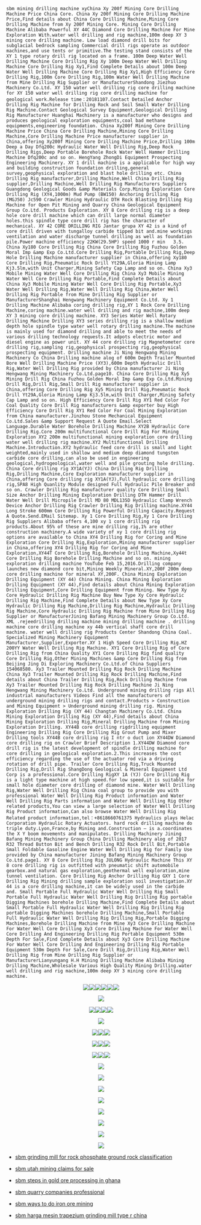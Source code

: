 
```
sbm mining drilling machine xyChina Xy 200f Mining Core Drilling Machine Price China Core. China Xy 200f Mining Core Drilling Machine Price,Find details about China Core Drilling Machine,Mining Core Drilling Machine from Xy 200f Mining Core. Mining Core Drilling Machine Alibaba Powerful XY 44C Diamond Core Drilling Machine For Mine Exploration With.water well drilling and rig machine,100m deep XY 3 mining core drilling machine. Low load diamond drill bits for subglacial bedrock sampling Commercial drill rigs operate as outdoor machines,and use tents or primitive.The testing stand consists of the XY 1 type rotary drill rig located on a frame. 100m Deep Water Well Drilling Machine Core Drilling Rig Xy 100m Deep Water Well Drilling Machine Core Drilling Rig Xy1,Find Complete Details about 100m Deep Water Well Drilling Machine Core Drilling Rig Xy1,High Efficiency Core Drilling Rig,100m Core Drilling Rig,100m Water Well Drilling Machine from Mine Drilling Rig Supplier or ManufacturerShandong Jiezhuo Machinery Co.Ltd. XY 150 water well drilling rig core drilling machine for XY 150 water well drilling rig core drilling machine for geological work.Release time：20181107.Contact Detailed Anchor Drilling Rig Machine for Drilling Rock and Soil Small Water Drilling Rig Machine.Contact Geological Survey Equipment,Geological Drilling Rig Manufacturer Huanghai Machinery is a manufacturer who designs and produces geological exploration equipments,coal bad methane equipments,engineering foundation. China Xy200f Mining Core Drilling Machine Price China Core Drilling Machine,Mining Core Drilling Machine,Core Drilling Machine Price manufacturer supplier in China,offering Xy200f Mining Core Drilling Machine Price,Drilling 100m Deep a Day Dfq200c Hydraulic Water Well Drilling Rig,Deep Rock Drilling Rigs,Deep Portable Borehole Rock Water Well Hammer Drilling Machine Dfq200c and so on. HengYang ZhongDi Equipment Prospecting Engineering Machinery. XY 1 drill machine is a applicable for high way and building construction foundation drilling,general survey,geophysical exploration and blast hole drilling etc. China Drilling Rig manufacturer,Drilling Machine,Well China Drilling Rig supplier,Drilling Machine,Well Drilling Rig Manufacturers Suppliers Guangdong Geological Goods &amp Materials Corp.Mining Exploration Core Drilling Rig (XY4,1000m) Mud Pump (BW150) Anchoring Drilling Rig (MGJ50) Jc590 Crawler Mining Hydraulic DTH Rock Blasting Drilling Rig Machine for Open Pit Mining and Quarry China Geological Equipment Group Co.Ltd. Products Exploration. XY 8 Core drilling rig is a deep hole core drill machine which can drill large normal diameter holes.this spindle type core drill rig has the character of mechanical. XY 42 CORE DRILLING RIG Jantar grupa XY 42 is a kind of core drill driven with tungalloy carbide tipped bit and.mine workings ventilation and water discharge tunnel drilling as well as foundation pile.Power machine efficiency 22KW(29.5HP) speed 1000 r min   3.5. China Xy180 Core Drilling Rig China Core Drilling Rig Fuzhou Golden Moral Imp &amp Exp Co.Ltd.Core Drilling Rig,Portable Drilling Rig,Deep Hole Drilling Machine manufacturer supplier in China,offering Xy180 Core Drilling Rig,Pneumatic Rock Drill Yt29A,Gloria Mining Lamp Kj3.5lm,with Unit Charger,Mining Safety Cap Lamp and so on. China Xy3 Mobile Mining Water Well Core Drilling Rig China Xy3 Mobile Mining Water Well Core Drilling Rig Portable,Find Complete Details about China Xy3 Mobile Mining Water Well Core Drilling Rig Portable,Xy3 Water Well Drilling Rig,Water Well Drilling Rig China,Water Well Drilling Rig Portable from Mine Drilling Rig Supplier or ManufacturerShanghai Hengwang Machinery Equipment Co.Ltd. Xy 1 Drilling Machine Alibaba coring drilling rig,XY 1 Rock Core Drilling Machine,coring machine.water well drilling and rig machine,100m deep XY 3 mining core drilling machine. XY3 Series Water Well Rotary Drilling Machine Drilling XY3 series drilling rig is a shallow medium depth hole spindle type water well rotary drilling machine.The machine is mainly used for diamond drilling and able to meet the needs of various drilling technology requests.It adpots electric motor and diesel engine as power unit. XY 44 core drilling rig Magnetometer core drilling rig,sampling rig,geophysical prospecting rig,geophysical prospecting equipment. Drilling machine Ji Ning Hengwang Mining Machinery Co China Drilling machine alog of 600m Depth Trailer Mounted Bore Well Drilling Machine Price (XY3),600m Depth Hydraulic Drill Rig,Water Well Drilling Rig provided by China manufacturer Ji Ning Hengwang Mining Machinery Co.Ltd.page10. China Core Drilling Rig Xy5 Mining Drill Rig China Fuzhou Golden Moral Imp &amp Exp Co.Ltd.Mining Drill Rig,Drill Rig,Small Drill Rig manufacturer supplier in China,offering Core Drilling Rig Xy5 Mining Drill Rig,Pneumatic Rock Drill Yt29A,Gloria Mining Lamp Kj3.5lm,with Unit Charger,Mining Safety Cap Lamp and so on. High Efficiency Core Drill Rig XY1 Red Color For Coal Quality Core Drill Rig manufacturers &amp exporter buy High Efficiency Core Drill Rig XY1 Red Color For Coal Mining Exploration from China manufacturer.Jinzhou Stone Mechanical Equipment Co.Ltd.Sales &amp Support Request A Quote Email.Select Language.Durable Water Borehole Drilling Machine XY2B Hydraulic Core Drilling Rig.Core 200m multifunctional Core Drill Rig For Mining Exploration XY2 200m multifunctional mining exploration core drilling water well drilling rig machine.XY2 Multifunctional Drilling Machine.Introduction.XY2 hydraulic feed core drill is small and light weighted,mainly used in shallow and medium deep diamond tungsten carbide core drilling,can also be used in engineering geological,hydrogeological,water well and pile grouting hole drilling. China Core drilling rig XY1A(YJ) China Drilling Rig Drilling Rig,Drilling Machine,Core Exploration manufacturer supplier in China,offering Core drilling rig XY1A(YJ),Full hydraulic core drilling rig,SPA8 High Quanlity Module designed Full Hydraulic Pile Breaker and so on. Crawler Drilling Rig manufacturer quality Core Drilling Small Size Anchor Drilling Mining Exploration Drilling DTH Hammer Drill Water Well Drill Micropile Drill MD 80 MDL135D Hydraulic Clamp Wrench Device Anchor Drilling Rig Crawler Drilling Rig Drilling machine.XY44 Long Stroke 600mm Core Drilling Rig Powerful Drilling Capacity.Request A Quote.Send.EMail Sitemap. Xy 1 Core Drilling Rig,Xy 1 Core Drilling Rig Suppliers Alibaba offers 4,100 xy 1 core drilling rig products.About 95% of these are mine drilling rig,1% are other construction machinery.A wide variety of xy 1 core drilling rig options are available to China XY4 Drilling Rig for Coring and Mine Exploration Core Drilling Rig,Exploration,Mining manufacturer supplier in China,offering XY4 Drilling Rig for Coring and Mine Exploration,XY44T Core Drilling Rig,Borehole Drilling Machine,Xy44t Core Drilling Rig Borehole Drilling Machine and so on. mining exploration drilling machine YouTube Feb 15,2016.Drilling company launches new diamond core bit,Mining Weekly Mineral.XY,200F 200m deep core drilling machine for mineral XY,200F. China Mining Exploration Drilling Equipment (XY 44) China Mining. China Mining Exploration Drilling Equipment (XY 44),Find details about China Mining Exploration Drilling Equipment,Core Drilling Equipment from Mining. New Type Xy Core Hydraulic Drilling Rig Machine Buy New Type Xy Core Hydraulic Drilling Rig Machine,Find Complete Details about New Type Xy Core Hydraulic Drilling Rig Machine,Drilling Rig Machine,Hydraulic Drilling Rig Machine,Core Hydraulic Drilling Rig Machine from Mine Drilling Rig Supplier or ManufacturerJining Bafang Mining Machinery Group Co.Ltd. XML .rejeedrilling drilling machine mining drilling machine . drilling machine core drilling machine xy 44b vertical shaft core drill machine. water well drilling rig Products Center Shandong China Coal. Specialized Mining Machinery Equipment Manufacturer,Supplier,Exporter.XY 1 High Speed Core Drilling Rig.HZ 200YY Water Well Drilling Rig Machine. XY1 Core Drilling Rig of Core Drilling Rig from China Quality XY1 Core Drilling Rig find quality Core Drilling Rig,Other Mining Machines &amp Core Drilling Rig from Beijing Jing Di Exploring Machinery Co.Ltd.of China Suppliers 154068580. Xy3 Trailer Mounted Drilling Rig Rock Drilling Machine China Xy3 Trailer Mounted Drilling Rig Rock Drilling Machine,Find details about China Trailer Drilling Rig,Rock Drilling Machine from Xy3 Trailer Mounted Drilling Rig Rock Drilling Machine Ji Ning Hengwang Mining Machinery Co.Ltd. Underground mining drilling rigs All industrial manufacturers Videos Find all the manufacturers of underground mining drilling rigs and contact.Products > Construction and Mining Equipment > Underground mining drilling rig. Mining Exploration Drilling Rig (XY 44) Changtan Machinery Co.Ltd. China Mining Exploration Drilling Rig (XY 44),Find details about China Mining Exploration Drilling Rig,Mineral Drilling Machine from Mining Exploration Drilling. XY44B core drilling rigdrilling equipment Engineering Drilling Rig Core Drilling Rig Grout Pump and Mixer Drilling tools XY44B core drilling rig I ntr o duct ion XY44DW Diamond core drilling rig on Crawler Brief Description 1.XY44DW Diamond core drill rig is the latest development of spindle drilling machine for core drilling in geological exploration.2.This increases the cost efficiency regarding the use of the actuator rod via a driving rotation of drill pipe. Trailer Core Drilling Rig,Truck Mounted Drilling Rig,Drill Rig ShangDong Geological & Mineral Equipment Ltd Corp is a professional.Core Drilling RigXY 1A (YJ) Core Drilling Rig is a light type machine at high speed.for low speed,it is suitable for small hole diameter core drilling of diamond mine. Water Well Drilling Rig,Water Well Drilling Rig China coal group to provide you with professional Water Well Drilling Rig Product information and Water Well Drilling Rig Parts information and Water Well Drilling Rig Other related products,You can view a large selection of Water Well Drilling Rig Product information,Can also browse Water Well Drilling Rig Related product information,tel：+8618660761375 Hydraulics plays Helac Corporation Hydraulic Rotary Actuators. hard rock drilling machine do triple duty.Lyon,France,by Mining and.Construction — is a.coordinates the X Y boom movements and manipulates. Drilling Machinery Jining Bafang Mining Machinery Group China Drilling Machinery alog of 2017 R32 Thread Button Bit and Bench Drilling R32 Rock Drill Bit,Portable Small Foldable Gasoline Engine Water Well Drilling Rig for Family Use provided by China manufacturer Jining Bafang Mining Machinery Group Co.Ltd.page1. XY 8 Core Drilling Rig JULONG Hydraulic Machine This XY 8 core drilling rig is outfitted with pneumatic shift automobile gearbox.and natural gas exploration,geothermal well exploration,mine tunnel ventilation. Core Drilling Rig Anchor Drilling Rig GXY 1 Core Drilling Rig Mining drilling sample exploration soil investigation.XY 44 is a core drilling machine,it can be widely used in the carbide and. Small Portable Full Hydraulic Water Well Drilling Rig Small Portable Full Hydraulic Water Well Drilling Rig Drilling Rig portable Digging Machines borehole Drilling Machine,Find Complete Details about Small Portable Full Hydraulic Water Well Drilling Rig Drilling Rig portable Digging Machines borehole Drilling Machine,Small Portable Full Hydraulic Water Well Drilling Rig Drilling Rig,Portable Digging Machines,Borehole Drilling Machine from Mine Xy3 Core Drilling Machine For Water Well Core Drilling Xy3 Core Drilling Machine For Water Well Core Drilling And Engineering Drilling Rig Portable Equipment 530m Depth For Sale,Find Complete Details about Xy3 Core Drilling Machine For Water Well Core Drilling And Engineering Drilling Rig Portable Equipment 530m Depth For Sale,Core Drill Rig,Drilling Rig,Water Well Drilling Rig from Mine Drilling Rig Supplier or ManufacturerLianyungang H.H Mining Drilling Machine Alibaba Mining Drilling Machine,Wholesale Various High Quality Mining Drilling.water well drilling and rig machine,100m deep XY 3 mining core drilling machine. 
```

<div align="center">
  
<a rel="nofollow" href="https://m.shibang-china.com?f=github&k=sbm+mining+drilling+machine+xy"><img src="https://static.shibang-china.com/en/l.png"></a><img src="https://static.shibang-china.com/en/hw.png"><a rel="nofollow" href="https://m.shibang-china.com/product/?f=github&k=sbm+mining+drilling+machine+xy"><img src="https://static.shibang-china.com/en/p.png"></a><a rel="nofollow" href="https://m.shibang-china.com/cases/?f=github&k=sbm+mining+drilling+machine+xy"><img src="https://static.shibang-china.com/en/c.png"></a><a rel="nofollow" href="https://m.shibang-china.com/news/?f=github&k=sbm+mining+drilling+machine+xy"><img src="https://static.shibang-china.com/en/n.png"></a><a rel="nofollow" href="https://m.shibang-china.com?f=github&k=sbm+mining+drilling+machine+xy"><img src="https://static.shibang-china.com/en/m.png"></a>

<a rel="nofollow" href="https://m.shibang-china.com/product/?f=github&k=sbm+mining+drilling+machine+xy"><img src="https://static.shibang-china.com/en/b.jpg"></a>
  
<a rel="nofollow" href="https://m.shibang-china.com/solution-aggregate.html?f=github&k=sbm+mining+drilling+machine+xy"><img src="https://static.shibang-china.com/en/a.jpg"></a><a rel="nofollow" href="https://m.shibang-china.com/solution-mine.html?f=github&k=sbm+mining+drilling+machine+xy"><img src="https://static.shibang-china.com/en/m.jpg"></a><a rel="nofollow" href="https://m.shibang-china.com/solution-mill.html?f=github&k=sbm+mining+drilling+machine+xy"><img src="https://static.shibang-china.com/en/g.jpg"></a><a rel="nofollow" href="https://m.shibang-china.com/solution-epc.html?f=github&k=sbm+mining+drilling+machine+xy"><img src="https://static.shibang-china.com/en/e.jpg"></a>

<a rel="nofollow" href="https://m.shibang-china.com/product/?f=github&k=sbm+mining+drilling+machine+xy"><img src="https://static.shibang-china.com/en/a-p.png"></a>

<a rel="nofollow" href="https://m.shibang-china.com/product/crusher/c6x.html?f=github&k=sbm+mining+drilling+machine+xy"><img src="https://static.shibang-china.com/en/j.jpg"></a><a rel="nofollow" href="https://m.shibang-china.com/product/crusher/ci5x.html?f=github&k=sbm+mining+drilling+machine+xy"><img src="https://static.shibang-china.com/en/i.jpg"></a><a rel="nofollow" href="https://m.shibang-china.com/product/crusher/hst.html?f=github&k=sbm+mining+drilling+machine+xy"><img src="https://static.shibang-china.com/en/c.jpg"></a>

<a rel="nofollow" href="https://m.shibang-china.com/product/mill/mtw.html?f=github&k=sbm+mining+drilling+machine+xy"><img src="https://static.shibang-china.com/en/mtw.jpg"></a><a rel="nofollow" href="https://m.shibang-china.com/product/mill/scm.html?f=github&k=sbm+mining+drilling+machine+xy"><img src="https://static.shibang-china.com/en/scm.jpg"></a><a rel="nofollow" href="https://m.shibang-china.com/product/mill/lm.html?f=github&k=sbm+mining+drilling+machine+xy"><img src="https://static.shibang-china.com/en/lm.jpg"></a>

<a rel="nofollow" href="https://m.shibang-china.com/product/sand/vsi6x.html?f=github&k=sbm+mining+drilling+machine+xy"><img src="https://static.shibang-china.com/en/6x.jpg"></a><a rel="nofollow" href="https://m.shibang-china.com/product/sand/vu.html?f=github&k=sbm+mining+drilling+machine+xy"><img src="https://static.shibang-china.com/en/vu.jpg"></a><a rel="nofollow" href="https://m.shibang-china.com/product/mobile/klun.html?f=github&k=sbm+mining+drilling+machine+xy"><img src="https://static.shibang-china.com/en/k.jpg"></a>

<a rel="nofollow" href="https://m.shibang-china.com/cases/?f=github&k=sbm+mining+drilling+machine+xy"><img src="https://static.shibang-china.com/en/case.png"></a>

<a rel="nofollow" href="https://m.shibang-china.com/cases/aggregate/202.html?f=github&k=sbm+mining+drilling+machine+xy"><img src="https://static.shibang-china.com/en/c-1.jpg"></a>

<a rel="nofollow" href="https://m.shibang-china.com/cases/aggregate/203.html?f=github&k=sbm+mining+drilling+machine+xy"><img src="https://static.shibang-china.com/en/c-2.jpg"></a>

<a rel="nofollow" href="https://m.shibang-china.com/cases/mill/123.html?f=github&k=sbm+mining+drilling+machine+xy"><img src="https://static.shibang-china.com/en/c-3.jpg"></a>

<a rel="nofollow" href="https://m.shibang-china.com/contact_us.html?f=github&k=sbm+mining+drilling+machine+xy"><img src="https://static.shibang-china.com/en/contact.png"></a>

<a rel="nofollow" href="https://swt.shibang-china.com/?f=github&k=sbm+mining+drilling+machine+xy"><img src="https://static.shibang-china.com/en/chat.png"></a>

<a rel="nofollow" href="https://whatsapp.shibangsoft.com/WhatsApp.php?f=github&k=sbm+mining+drilling+machine+xy"><img src="https://static.shibang-china.com/en/whatsapp.png"></a>

<a rel="nofollow" href="https://m.shibang-china.com/?f=github&k=sbm+mining+drilling+machine+xy"><img src="https://static.shibang-china.com/en/website.png"></a>

</div>


* [sbm grinding mill for rock phosphate ground rock classification](sbm%20grinding%20mill%20for%20rock%20phosphate%20ground%20rock%20classification.md)

* [sbm utah mining claims for sale](sbm%20utah%20mining%20claims%20for%20sale.md)

* [sbm steps in gold ore processing in ghana](sbm%20steps%20in%20gold%20ore%20processing%20in%20ghana.md)

* [sbm quarry companies professional](sbm%20quarry%20companies%20professional.md)

* [sbm ways to do iron ore mining](sbm%20ways%20to%20do%20iron%20ore%20mining.md)

* [sbm harga mesin trapezium grinding mill type r china](sbm%20harga%20mesin%20trapezium%20grinding%20mill%20type%20r%20china.md)